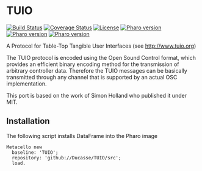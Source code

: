 # TUIO

[![Build Status](https://travis-ci.com/Ducasse/TUIO.svg?branch=master)](https://travis-ci.com/Ducasse/TUIO)
[![Coverage Status](https://coveralls.io/repos/github//Ducasse/CTUIO/badge.svg?branch=master)](https://coveralls.io/github//Ducasse/TUIO?branch=master)
[![License](https://img.shields.io/badge/license-MIT-blue.svg)]()
[![Pharo version](https://img.shields.io/badge/Pharo-6.1-%23aac9ff.svg)](https://pharo.org/download)
[![Pharo version](https://img.shields.io/badge/Pharo-7.0-%23aac9ff.svg)](https://pharo.org/download)
[![Pharo version](https://img.shields.io/badge/Pharo-8.0-%23aac9ff.svg)](https://pharo.org/download)
<!-- [![Build status](https://ci.appveyor.com/api/projects/status/1wdnjvmlxfbml8qo?svg=true)](https://ci.appveyor.com/project/olekscode/dataframe)  -->



A Protocol for Table-Top Tangible User Interfaces (see http://www.tuio.org)

The TUIO protocol is encoded using the Open Sound Control format, which provides an efficient binary encoding method for the transmission of arbitrary controller data. Therefore the TUIO messages can be basically transmitted through any channel that is supported by an actual OSC implementation.

This port is based on the work of Simon Holland who published it under MIT.

## Installation
The following script installs DataFrame into the Pharo image

```smalltalk
Metacello new
  baseline: 'TUIO';
  repository: 'github://Ducasse/TUIO/src';
  load.
```
